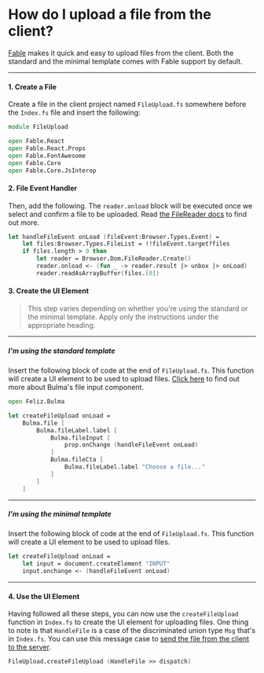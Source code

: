 # How do I upload a file from the client?
[Fable](https://fable.io/) makes it quick and easy to upload files from the client. Both the standard and the minimal template comes with Fable support by default.

---

#### 1. Create a File

Create a file in the client project named `FileUpload.fs` somewhere before the `Index.fs` file and insert the following:

```fsharp
module FileUpload

open Fable.React
open Fable.React.Props
open Fable.FontAwesome
open Fable.Core
open Fable.Core.JsInterop
```



#### 2. File Event Handler

Then, add the following. The `reader.onload` block will be executed once we select and confirm a file to be uploaded. Read [the FileReader docs](https://developer.mozilla.org/en-US/docs/Web/API/FileReader) to find out more.

```fsharp
let handleFileEvent onLoad (fileEvent:Browser.Types.Event) =
    let files:Browser.Types.FileList = !!fileEvent.target?files
    if files.length > 0 then
        let reader = Browser.Dom.FileReader.Create()
        reader.onload <- (fun _ -> reader.result |> unbox |> onLoad)
        reader.readAsArrayBuffer(files.[0])
```



#### 3. Create the UI Element

> This step varies depending on whether you're using the standard or the minimal template. Apply only the instructions under the appropriate heading.

---

##### I'm using the standard template

Insert the following block of code at the end of `FileUpload.fs`. This function will create a UI element to be used to upload files. [Click here](https://bulma.io/documentation/form/file/) to find out more about Bulma's file input component.

```fsharp
open Feliz.Bulma

let createFileUpload onLoad =
    Bulma.file [
        Bulma.fileLabel.label [
            Bulma.fileInput [
                prop.onChange (handleFileEvent onLoad)
            ]
            Bulma.fileCta [
                Bulma.fileLabel.label "Choose a file..."
            ]
        ]
    ]
```

---

##### I'm using the minimal template

Insert the following block of code at the end of `FileUpload.fs`. This function will create a UI element to be used to upload files.

```fsharp
let createFileUpload onLoad =
    let input = document.createElement "INPUT"
    input.onchange <- (handleFileEvent onLoad)
```

---



#### 4. Use the UI Element

Having followed all these steps, you can now use the `createFileUpload` function in `Index.fs` to create the UI element for uploading files. One thing to note is that `HandleFile` is a case of the discriminated union type `Msg` that's in `Index.fs`. You can use this message case to [send the file from the client to the server](messaging-post.md).

```fsharp
FileUpload.createFileUpload (HandleFile >> dispatch)
```

